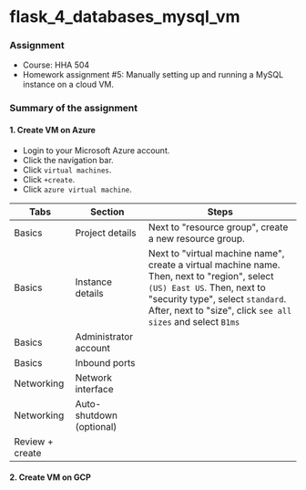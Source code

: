# flask_4_databases_mysql_vm

### Assignment
- Course: HHA 504
- Homework assignment #5: Manually setting up and running a MySQL instance on a cloud VM.
  
### Summary of the assignment

#### 1. Create VM on Azure
- Login to your Microsoft Azure account.
- Click the navigation bar.
- Click `virtual machines`.
- Click `+create`.
- Click `azure virtual machine`.

| Tabs | Section | Steps |
| --- | --- | --- | 
| Basics | Project details | Next to "resource group", create a new resource group. |
| Basics | Instance details | Next to "virtual machine name", create a virtual machine name. Then, next to "region", select `(US) East US`. Then, next to "security type", select `standard`. After, next to "size", click `see all sizes` and select `B1ms` |
| Basics | Administrator account |  |
| Basics | Inbound ports | |
| Networking | Network interface | |
| Networking | Auto-shutdown (optional) | |
| Review + create | | |

#### 2. Create VM on GCP

